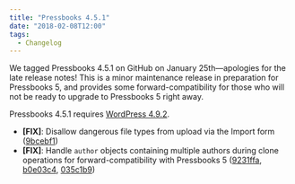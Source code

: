 ```yaml
---
title: "Pressbooks 4.5.1"
date: "2018-02-08T12:00"
tags:
  - Changelog
---
```


We tagged Pressbooks 4.5.1 on GitHub on January 25th—apologies for the late release
notes! This is a minor maintenance release in preparation for Pressbooks 5, and provides
some forward-compatibility for those who will not be ready to upgrade to Pressbooks 5
right away.

Pressbooks 4.5.1 requires
[WordPress 4.9.2](https://wordpress.org/news/2018/01/wordpress-4-9-2-security-and-maintenance-release/).

- **[FIX]**: Disallow dangerous file types from upload via the Import form
  ([9bcebf1](https://github.com/pressbooks/pressbooks/commit/9bcebf10459fa17722c68eb7edf03b78b6f04d59))
- **[FIX]**: Handle `author` objects containing multiple authors during clone operations
  for forward-compatibility with Pressbooks 5
  ([9231ffa](https://github.com/pressbooks/pressbooks/commit/9231ffa4a9716ae6e98dab710e7d451d2bc12794),
  [b0e03c4](https://github.com/pressbooks/pressbooks/commit/b0e03c4924af77ae265c165c43e74474f07fecae),
  [035c1b9](https://github.com/pressbooks/pressbooks/commit/035c1b9e395e20d14715a8ae04ca6b9de181eabc))
